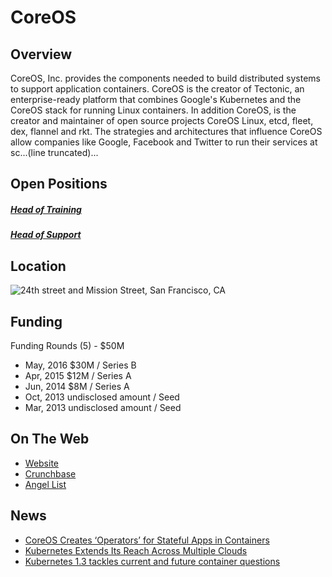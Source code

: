# CoreOS

## Overview
CoreOS, Inc. provides the components needed to build distributed systems to support application containers. CoreOS is the creator of Tectonic, an enterprise-ready platform that combines Google's Kubernetes and the CoreOS stack for running Linux containers. In addition CoreOS, is the creator and maintainer of open source projects CoreOS Linux, etcd, fleet, dex, flannel and rkt. The strategies and architectures that influence CoreOS allow companies like Google, Facebook and Twitter to run their services at sc...(line truncated)...

## Open Positions
##### [Head of Training](head-of-training.md)
##### [Head of Support](head-of-support.md)

## Location
![24th street and Mission Street, San Francisco, CA](https://maps.googleapis.com/maps/api/staticmap?center=24th+street+and+Mission+Street,+San+Francisco,+Ca&zoom=13&scale=false&size=600x300&maptype=roadmap&format=png&visual_refresh=true&markers=size:mid%7Ccolor:0xff0000%7Clabel:1%7C24th+&+Mission+ST,+San+Francisco,+CA)  

## Funding
Funding Rounds (5) - $50M
+ May, 2016	$30M / Series B
+ Apr, 2015	$12M / Series A
+ Jun, 2014	$8M / Series A
+ Oct, 2013	undisclosed amount / Seed
+ Mar, 2013	undisclosed amount / Seed

## On The Web
+ [Website](http://www.coreos.com)
+ [Crunchbase](https://www.crunchbase.com/organization/coreos#/entity)
+ [Angel List](https://angel.co/coreos)

## News
+ [CoreOS Creates ‘Operators’ for Stateful Apps in Containers](https://www.sdxcentral.com/articles/news/coreos-creates-operators-stateful-apps-containers/2016/11)
+ [Kubernetes Extends Its Reach Across Multiple Clouds](https://www.sdxcentral.com/articles/news/kubernetes-extends-reach-across-multiple-clouds/2016/07)
+ [Kubernetes 1.3 tackles current and future container questions](http://www.infoworld.com/article/3091823/application-virtualization/kubernetes-13-tackles-current-and-future-container-questions.html)
